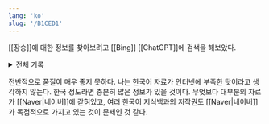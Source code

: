 ```yaml
---
lang: 'ko'
slug: '/B1CED1'
---
```


[[장승]]에 대한 정보를 찾아보려고 [[Bing]] [[ChatGPT]]에 검색을 해보았다.

<details>
<summary>전체 기록</summary>

> 나무로 만들고 마을 앞에 있는게 뭐지

- Searching for: `나무로 만들고 마을 앞에 있는게 뭐지`
- Searching for: `나무로 만든 건축물`
- Generating answers for you…

안녕하세요, 이것은 빙입니다. 😊

나무로 만들고 마을 앞에 있는 것은 여러 가지가 있을 수 있습니다. 예를 들어, 마을공동체의 일부로서 정보화 마을, 평화생태마을, 체험휴양마을, 자연생태우수마을, 마을기업, 희망마을 등의 종류가 있습니다[1](https://ko.wikipedia.org/wiki/%EB%A7%88%EC%9D%84%EA%B3%B5%EB%8F%99%EC%B2%B4). 또는, 나무로 만든 건축물이 있을 수 있습니다. 나무로 만든 건축물은 목구조 건축물이라고 하며, 환경친화적이고 내화성능이 뛰어난 장점이 있습니다[2](https://bing.com/search?q=%EB%82%98%EB%AC%B4%EB%A1%9C+%EB%A7%8C%EB%93%A0+%EA%B1%B4%EC%B6%95%EB%AC%BC). 최근에는 나무로 만든 고층 건물도 세계 곳곳에서 세워지고 있습니다[3](https://www.sciencetimes.co.kr/news/%EB%82%98%EB%AC%B4%EB%A1%9C-%EB%A7%8C%EB%93%A0-%EA%B3%A0%EC%B8%B5-%EC%95%84%ED%8C%8C%ED%8A%B8-%EC%84%B8%EC%9B%8C%EC%A7%84%EB%8B%A4/)[4](https://www.esquirekorea.co.kr/article/43037).

> 아니야 얼굴이 있고 신령 같은거야

Received message. 얼굴이 있고 신령 같은 것이라면, 토템이나 조각상일 수 있습니다. 토템은 원시 종교에서 신성한 존재나 자연 현상을 상징하는 물건이며, 조각상은 인물이나 동물 등을 모방하여 나무나 돌 등으로 만든 물건입니다. 마을 앞에 토템이나 조각상이 있는 이유는 다양할 수 있습니다. 예를 들어, 마을의 수호신이나 신앙의 표현, 예술적인 장식, 역사적인 유산 등이 있습니다.

> 그니까 그 한국에 있고 마을 앞에 있는 나무로 만든 토템이 뭐지

- Searching for: `한국에 있는 나무로 만든 토템`
- Generating answers for you…

한국에 있는 나무로 만든 토템이라면, 다음과 같은 것들이 있습니다.

- 원주민 유산, 조상, 중요한 문화 행사인 토템 기둥을 기념하기 위해 First Nation 회원들이 손으로 만든 예술 작품을 전 세계에서 찾아볼 수 있습니다. 그러나 그들은 또한 캐나다 원주민의 대중적인 문화적 관습이기도 합니다. [많은 토템 기둥은 조각에 좋은 부식 방지 목재이기 때문에 서부 적삼나무로 만들어집니다](https://yoair.com/ko/blog/anthropology-the-significance-of-totem-poles-found-in-canada/)[1](https://yoair.com/ko/blog/anthropology-the-significance-of-totem-poles-found-in-canada/). [한국에서는 캐나다 대사관 앞에 캐나다 원주민의 토템 기둥이 있습니다](https://blog.naver.com/PostView.nhn?blogId=shabana&logNo=220173871616)[2](https://blog.naver.com/PostView.nhn?blogId=shabana&logNo=220173871616).
- 나무로 만든 자동차는 나무로 만드는 자동차 제작자들이 만든 작품입니다. 나무로 만든 자동차는 주로 큰 토목공사현장에서 사용되는 중장비나 탱크로리와 같은 것들을 나무로 재현한 것입니다[3](https://www.joongang.co.kr/article/23604464). 한국에서는 나무로 만든 자동차를 전시하는 곳이 있습니다[4](https://www.joongang.co.kr/article/25039078).
- 나무로 만든 젓가락은 한국의 전통 식기입니다. 나무로 만든 젓가락은 주로 나무 또는 옻칠한 나무로 만들어지며, 음식을 집거나 섞는 데 사용합니다. 나무로 만든 젓가락은 치과 치료 솜씨에 도움이 된다고도 합니다. 한국에서는 나무로 만든 젓가락을 판매하는 곳이 많습니다.

> 아냐 다시 찾아봐 나무로 만든 한국의 토템. 마을 앞에 있어

- Searching for: `나무로 만든 한국의 토템 마을 앞`
- Generating answers for you…

나무로 만든 한국의 토템이라면, 다음과 같은 것들이 있습니다.

- 토템은 원시 종교에서 신성한 존재나 자연 현상을 상징하는 물건입니다. 토템은 주로 동물이나 식물을 모양으로 하여 나무나 돌 등으로 만듭니다. [한국에서는 뉴아일랜드 섬에 있는 토템 폴이나 우리라고 불리는 다채로운 선조상의 목조가 있습니다](https://ko.wikipedia.org/wiki/%ED%86%A0%ED%85%9C)[1](https://ko.wikipedia.org/wiki/%ED%86%A0%ED%85%9C).
- 깔레타 토르텔은 파타고니아 깊숙이 숨겨진 작은 마을입니다. 이 마을은 흙이 없고 나무로 만든 집들로 이루어져 있습니다. 마을 앞에는 나무로 만든 토템 같은 조각이 있습니다. 이 조각은 마을의 역사와 문화를 상징합니다[2](https://brunch.co.kr/@yookeunchang/1462).
- 꽃술은 꽃이 필 때를 이용하여 만드는 술입니다. 꽃술은 주로 봄에 도화주나 두견주, 가을에는 국화주를 만듭니다. 꽃술은 나무로 만든 통이나 대에 담아서 숙성시킵니다. [꽃술은 한국의 전통주 중 하나입니다](https://www.omynara.com/%ED%95%9C%EA%B5%AD%EC%9D%98-%EC%88%A0-%EC%9D%B4%EC%95%BC%EA%B8%B0-4-%ED%95%9C%EA%B5%AD%EC%9D%98-%EC%A0%84%ED%86%B5%EC%A3%BC-%EA%BD%83%EC%88%A0-%EC%86%8C%EB%82%98%EB%AC%B4%EC%88%A0-%EB%B0%B1/)[3](https://www.omynara.com/%ED%95%9C%EA%B5%AD%EC%9D%98-%EC%88%A0-%EC%9D%B4%EC%95%BC%EA%B8%B0-4-%ED%95%9C%EA%B5%AD%EC%9D%98-%EC%A0%84%ED%86%B5%EC%A3%BC-%EA%BD%83%EC%88%A0-%EC%86%8C%EB%82%98%EB%AC%B4%EC%88%A0-%EB%B0%B1/).

> 장승이라고 해. 장승에 대해서 알려줘.

- Searching for: `장승`
- Generating answers for you…

장승이라고 하면, 다음과 같은 내용을 알 수 있습니다.

- 장승은 마을 또는 절 입구 등에 세운 사람의 얼굴 모양을 새긴 기둥입니다. 장승은 마을의 경계를 표시하거나 귀신을 쫓는 마을의 수호신 역할을 합니다. [장승은 돌로 만든 석장승과 나무로 만든 목장승이 있으며, 지방에 따라 장승, 정성, 벅수, 법수, 당산할아버지, 수살목 등의 이름으로 불립니다](https://ko.wikipedia.org/wiki/%EC%9E%A5%EC%8A%B9)[1](https://ko.wikipedia.org/wiki/%EC%9E%A5%EC%8A%B9)[2](https://blog.naver.com/PostView.nhn?blogId=lesbul&logNo=202507655).
- 장승은 신라와 고려시대에는 역참 제도의 일부로, 국도나 관로를 안내하는 푯말로 사용되었습니다. 장승은 후, 장생, 장생표주, 목방장생표, 석적장생표, 석비장생표, 국장생, 황장생 등의 명칭으로 기록되었습니다. 장승은 조선시대에도 계속 사용되었으나, 1895년에 역참 제도가 폐지되면서 사라졌습니다[3](http://encykorea.aks.ac.kr/Contents/Index?contents_id=E0048619)[4](http://www.ns-times.com/news/view.php?bIdx=3326).
- 장승은 일제강점기에 조선총독부에 의해 미신적인 것으로 간주되어 철거되었습니다. 그러나 일부 지역에서는 장승을 보존하거나 새로 세우기도 하였습니다. 장승은 현재도 한국의 전통문화로 인식되고 있으며, 장승제, 장승마을, 돌하르방, 벅수 등의 형태로 전승되고 있습니다[5](https://m.blog.naver.com/9339june/221203778772)[6](https://blog.naver.com/PostView.nhn?blogId=miraclefish&logNo=30156458935).

</details>

전반적으로 품질이 매우 좋지 못하다.
나는 한국어 자료가 인터넷에 부족한 탓이라고 생각하지 않는다.
한국 정도라면 충분히 많은 정보가 있을 것이다.
무엇보다 대부분의 자료가 [[Naver|네이버]]에 갇혀있고,
여러 한국어 지식백과의 저작권도 [[Naver|네이버]]가 독점적으로 가지고 있는 것이 문제인 것 같다.
